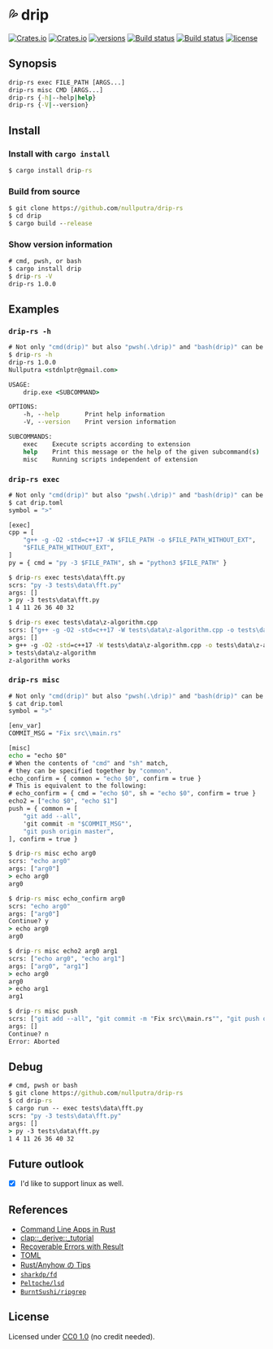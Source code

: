 # 💦 drip

[![Crates.io](https://img.shields.io/crates/v/drip-rs)](https://crates.io/crates/drip-rs)
[![Crates.io](https://img.shields.io/crates/d/drip-rs)](https://crates.io/crates/drip-rs)
[![versions](https://img.shields.io/repology/repositories/drip-rs)](https://repology.org/project/drip-rs/versions)
[![Build status](https://github.com/nullputra/drip-rs/workflows/min-version/badge.svg)](https://github.com/nullputra/drip-rs/actions/workflows/min-version.yml)
[![Build status](https://github.com/nullputra/drip-rs/workflows/release/badge.svg)](https://github.com/nullputra/drip-rs/actions/workflows/release.yml)
[![license](https://img.shields.io/badge/license-CC0_1.0-blue)](https://github.com/nullputra/drip-rs/blob/master/LICENSE)

## Synopsis

```bat
drip-rs exec FILE_PATH [ARGS...]
drip-rs misc CMD [ARGS...]
drip-rs {-h|--help|help}
drip-rs {-V|--version}
```

## Install

### Install with `cargo install`

```bat
$ cargo install drip-rs
```

### Build from source

```bat
$ git clone https://github.com/nullputra/drip-rs
$ cd drip
$ cargo build --release
```

### Show version information

```bat
# cmd, pwsh, or bash
$ cargo install drip
$ drip-rs -V
drip-rs 1.0.0
```

## Examples

### `drip-rs -h`

```bat
# Not only "cmd(drip)" but also "pwsh(.\drip)" and "bash(drip)" can be used in the same way.
$ drip-rs -h
drip-rs 1.0.0
Nullputra <stdnlptr@gmail.com>

USAGE:
    drip.exe <SUBCOMMAND>

OPTIONS:
    -h, --help       Print help information
    -V, --version    Print version information

SUBCOMMANDS:
    exec    Execute scripts according to extension
    help    Print this message or the help of the given subcommand(s)
    misc    Running scripts independent of extension
```

### `drip-rs exec`

```bat
# Not only "cmd(drip)" but also "pwsh(.\drip)" and "bash(drip)" can be used in the same way.
$ cat drip.toml
symbol = ">"

[exec]
cpp = [
    "g++ -g -O2 -std=c++17 -W $FILE_PATH -o $FILE_PATH_WITHOUT_EXT",
    "$FILE_PATH_WITHOUT_EXT",
]
py = { cmd = "py -3 $FILE_PATH", sh = "python3 $FILE_PATH" }

$ drip-rs exec tests\data\fft.py
scrs: "py -3 tests\data\fft.py"
args: []
> py -3 tests\data\fft.py
1 4 11 26 36 40 32

$ drip-rs exec tests\data\z-algorithm.cpp
scrs: ["g++ -g -O2 -std=c++17 -W tests\data\z-algorithm.cpp -o tests\data\z-algorithm", "tests\data\z-algorithm"]
args: []
> g++ -g -O2 -std=c++17 -W tests\data\z-algorithm.cpp -o tests\data\z-algorithm
> tests\data\z-algorithm
z-algorithm works
```

### `drip-rs misc`

```bat
# Not only "cmd(drip)" but also "pwsh(.\drip)" and "bash(drip)" can be used in the same way.
$ cat drip.toml
symbol = ">"

[env_var]
COMMIT_MSG = "Fix src\\main.rs"

[misc]
echo = "echo $0"
# When the contents of "cmd" and "sh" match,
# they can be specified together by "common".
echo_confirm = { common = "echo $0", confirm = true }
# This is equivalent to the following:
# echo_confirm = { cmd = "echo $0", sh = "echo $0", confirm = true }
echo2 = ["echo $0", "echo $1"]
push = { common = [
    "git add --all",
    'git commit -m "$COMMIT_MSG"',
    "git push origin master",
], confirm = true }

$ drip-rs misc echo arg0
scrs: "echo arg0"
args: ["arg0"]
> echo arg0
arg0

$ drip-rs misc echo_confirm arg0
scrs: "echo arg0"
args: ["arg0"]
Continue? y
> echo arg0
arg0

$ drip-rs misc echo2 arg0 arg1
scrs: ["echo arg0", "echo arg1"]
args: ["arg0", "arg1"]
> echo arg0
arg0
> echo arg1
arg1

$ drip-rs misc push
scrs: ["git add --all", "git commit -m "Fix src\\main.rs"", "git push origin master"]
args: []
Continue? n
Error: Aborted
```

## Debug

```bat
# cmd, pwsh or bash
$ git clone https://github.com/nullputra/drip-rs
$ cd drip-rs
$ cargo run -- exec tests\data\fft.py
scrs: "py -3 tests\data\fft.py"
args: []
> py -3 tests\data\fft.py
1 4 11 26 36 40 32
```

## Future outlook

- [x] I'd like to support linux as well.

## References

- [Command Line Apps in Rust](https://rust-cli.github.io/book)
- [clap::_derive::_tutorial](https://docs.rs/clap/latest/clap/_derive/_tutorial/index.html)
- [Recoverable Errors with Result](https://doc.rust-lang.org/book/ch09-02-recoverable-errors-with-result.html)
- [TOML](https://toml.io/ja/)
- [Rust/Anyhow の Tips](https://zenn.dev/yukinarit/articles/b39cd42820f29e)
- [`sharkdp/fd`](https://github.com/sharkdp/fd)
- [`Peltoche/lsd`](https://github.com/Peltoche/lsd)
- [`BurntSushi/ripgrep`](https://github.com/BurntSushi/ripgrep)

## License

Licensed under [CC0 1.0] (no credit needed).

[cc0 1.0]: https://creativecommons.org/publicdomain/zero/1.0/deed.ja
